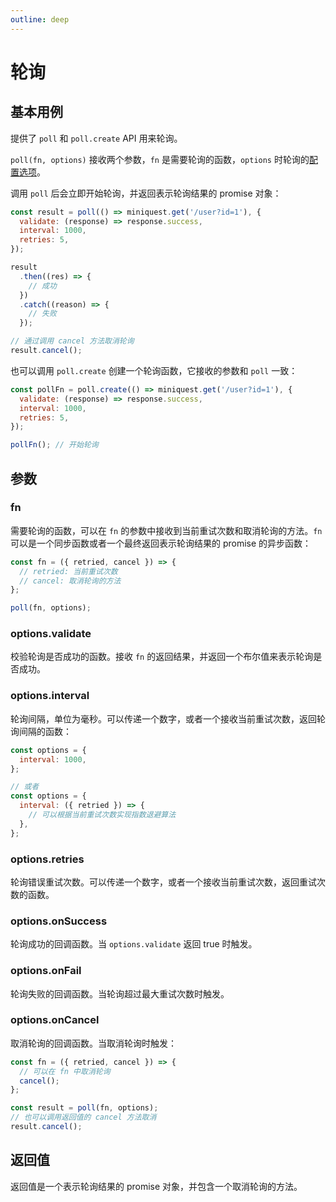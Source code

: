 ```yaml
---
outline: deep
---
```


# 轮询

## 基本用例

提供了 `poll` 和 `poll.create` API 用来轮询。

`poll(fn, options)` 接收两个参数，`fn` 是需要轮询的函数，`options` 时轮询的[配置选项](#参数)。

调用 `poll` 后会立即开始轮询，并返回表示轮询结果的 promise 对象：

```js
const result = poll(() => miniquest.get('/user?id=1'), {
  validate: (response) => response.success,
  interval: 1000,
  retries: 5,
});

result
  .then((res) => {
    // 成功
  })
  .catch((reason) => {
    // 失败
  });

// 通过调用 cancel 方法取消轮询
result.cancel();
```

也可以调用 `poll.create` 创建一个轮询函数，它接收的参数和 `poll` 一致：

```js
const pollFn = poll.create(() => miniquest.get('/user?id=1'), {
  validate: (response) => response.success,
  interval: 1000,
  retries: 5,
});

pollFn(); // 开始轮询
```

## 参数

### fn

需要轮询的函数，可以在 `fn` 的参数中接收到当前重试次数和取消轮询的方法。`fn` 可以是一个同步函数或者一个最终返回表示轮询结果的 promise 的异步函数：

```js
const fn = ({ retried, cancel }) => {
  // retried: 当前重试次数
  // cancel: 取消轮询的方法
};

poll(fn, options);
```

### options.validate

校验轮询是否成功的函数。接收 `fn` 的返回结果，并返回一个布尔值来表示轮询是否成功。

### options.interval

轮询间隔，单位为毫秒。可以传递一个数字，或者一个接收当前重试次数，返回轮询间隔的函数：

```js
const options = {
  interval: 1000,
};

// 或者
const options = {
  interval: ({ retried }) => {
    // 可以根据当前重试次数实现指数退避算法
  },
};
```

### options.retries

轮询错误重试次数。可以传递一个数字，或者一个接收当前重试次数，返回重试次数的函数。

### options.onSuccess

轮询成功的回调函数。当 `options.validate` 返回 true 时触发。

### options.onFail

轮询失败的回调函数。当轮询超过最大重试次数时触发。

### options.onCancel

取消轮询的回调函数。当取消轮询时触发：

```js
const fn = ({ retried, cancel }) => {
  // 可以在 fn 中取消轮询
  cancel();
};

const result = poll(fn, options);
// 也可以调用返回值的 cancel 方法取消
result.cancel();
```

## 返回值

返回值是一个表示轮询结果的 promise 对象，并包含一个取消轮询的方法。
